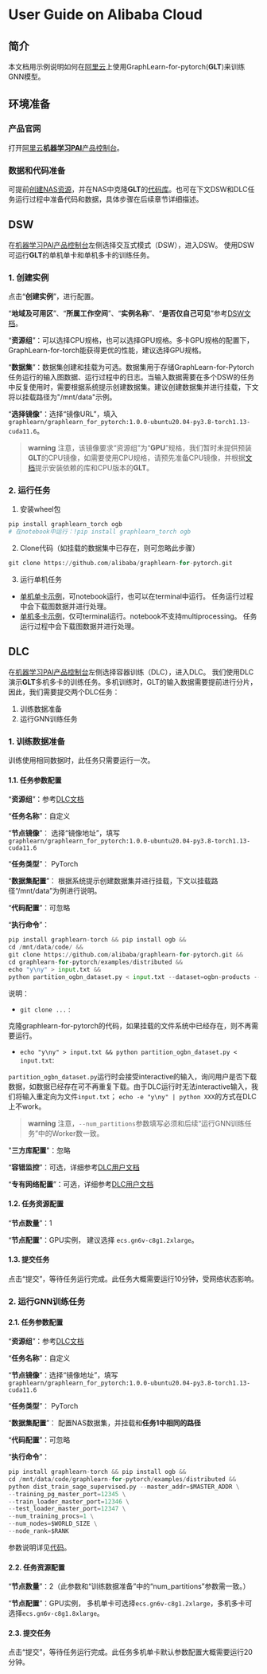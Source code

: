 # User Guide on Alibaba Cloud

## 简介
本文档用示例说明如何在[阿里云](https://www.aliyun.com/)上使用GraphLearn-for-pytorch(**GLT**)来训练GNN模型。

## 环境准备
### 产品官网
打开[阿里云**机器学习PAI**产品控制台](https://pai.console.aliyun.com/)。

### 数据和代码准备
可提前[创建NAS资源](https://nasnext.console.aliyun.com/overview)，并在NAS中克隆**GLT**的[代码库](https://github.com/alibaba/graphlearn-for-pytorch.git)。也可在下文DSW和DLC任务运行过程中准备代码和数据，具体步骤在后续章节详细描述。

## DSW
在[机器学习PAI产品控制台](https://pai.console.aliyun.com/)左侧选择交互式模式（DSW），进入DSW。
使用DSW可运行**GLT**的单机单卡和单机多卡的训练任务。

### 1. 创建实例
点击“**创建实例**”，进行配置。

“**地域及可用区**”、“**所属工作空间**”、“**实例名称**”、“**是否仅自己可见**”参考[DSW文档](https://help.aliyun.com/document_detail/163684.html?spm=a2c4g.202278.0.0.2bc84a4c9fVFQU)。

“**资源组**”：可以选择CPU规格，也可以选择GPU规格。多卡GPU规格的配置下，GraphLearn-for-torch能获得更优的性能，建议选择GPU规格。

“**数据集**”：数据集创建和挂载为可选。数据集用于存储GraphLearn-for-Pytorch任务运行的输入图数据、运行过程中的日志。当输入数据需要在多个DSW的任务中反复使用时，需要根据系统提示创建数据集。建议创建数据集并进行挂载，下文将以挂载路径为"/mnt/data"示例。

“**选择镜像**”：选择“镜像URL”，填入 `graphlearn/graphlearn_for_pytorch:1.0.0-ubuntu20.04-py3.8-torch1.13-cuda11.6`。

> **warning**
注意，该镜像要求“资源组”为“**GPU**”规格，我们暂时未提供预装**GLT**的CPU镜像，如需要使用CPU规格，请预先准备CPU镜像，并根据[文档](https://github.com/alibaba/graphlearn-for-pytorch/tree/main#installation)提示安装依赖的库和CPU版本的**GLT**。


### 2. 运行任务
1. 安装wheel包
```python
pip install graphlearn_torch ogb
# 在notebook中运行：!pip install graphlearn_torch ogb
```

2. Clone代码（如挂载的数据集中已存在，则可忽略此步骤）
```python
git clone https://github.com/alibaba/graphlearn-for-pytorch.git
```

3. 运行单机任务
- [单机单卡示例](https://github.com/alibaba/graphlearn-for-pytorch/blob/main/examples/train_sage_ogbn_products.py)，可notebook运行，也可以在terminal中运行。 任务运行过程中会下载图数据并进行处理。
- [单机多卡示例](https://github.com/alibaba/graphlearn-for-pytorch/blob/main/examples/multi_gpu/train_sage_ogbn_papers100m.py)，仅可terminal运行。notebook不支持multiprocessing。 任务运行过程中会下载图数据并进行处理。

## DLC
在[机器学习PAI产品控制台](https://pai.console.aliyun.com/)左侧选择容器训练（DLC），进入DLC。
我们使用DLC演示**GLT**多机多卡的训练任务。多机训练时，GLT的输入数据需要提前进行分片，因此，我们需要提交两个DLC任务：

1. 训练数据准备
2. 运行GNN训练任务

### 1. 训练数据准备
训练使用相同数据时，此任务只需要运行一次。

#### 1.1. 任务参数配置

“**资源组**”：参考[DLC文档](https://help.aliyun.com/document_detail/202278.html?spm=5176.12818093.help.58.6fb616d0ijseHQ#task-2037310)

“**任务名称**”：自定义

“**节点镜像**”： 选择“镜像地址”，填写`graphlearn/graphlearn_for_pytorch:1.0.0-ubuntu20.04-py3.8-torch1.13-cuda11.6`

“**任务类型**”： PyTorch

“**数据集配置**”： 根据系统提示创建数据集并进行挂载，下文以挂载路径“/mnt/data”为例进行说明。

“**代码配置**”：可忽略

“**执行命令**”：

```python
pip install graphlearn-torch && pip install ogb &&
cd /mnt/data/code/ &&
git clone https://github.com/alibaba/graphlearn-for-pytorch.git &&
cd graphlearn-for-pytorch/examples/distributed &&
echo "y\ny" > input.txt &&
python partition_ogbn_dataset.py < input.txt --dataset=ogbn-products --num_partitions=2
```

说明：

- `git clone ...` :

克隆graphlearn-for-pytorch的代码，如果挂载的文件系统中已经存在，则不再需要运行。

- `echo "y\ny" > input.txt && python partition_ogbn_dataset.py < input.txt`:

`partition_ogbn_dataset.py`运行时会接受interactive的输入，询问用户是否下载数据，如数据已经存在可不再重复下载。由于DLC运行时无法interactive输入，我们将输入重定向为文件`input.txt`；
`echo -e "y\ny" | python XXX`的方式在DLC上不work。

> **warning**
注意，`--num_partitions`参数填写必须和后续“运行GNN训练任务”中的Worker数一致。

"**三方库配置**"：忽略

“**容错监控**”：可选，详细参考[DLC用户文档](https://help.aliyun.com/document_detail/202278.html?spm=5176.12818093.help.58.6fb616d0ijseHQ#task-2037310)

“**专有网络配置**”：可选，详细参考[DLC用户文档](https://help.aliyun.com/document_detail/202278.html?spm=5176.12818093.help.58.6fb616d0ijseHQ#task-2037310)

#### 1.2. 任务资源配置

“**节点数量**”：1

“**节点配置**”：GPU实例， 建议选择 `ecs.gn6v-c8g1.2xlarge`。

#### 1.3. 提交任务
点击“提交”，等待任务运行完成。此任务大概需要运行10分钟，受网络状态影响。

### 2. 运行GNN训练任务

#### 2.1. 任务参数配置

“**资源组**”：参考[DLC文档](https://help.aliyun.com/document_detail/202278.html?spm=5176.12818093.help.58.6fb616d0ijseHQ#task-2037310)

“**任务名称**”：自定义

“**节点镜像**”：选择“镜像地址”，填写`graphlearn/graphlearn_for_pytorch:1.0.0-ubuntu20.04-py3.8-torch1.13-cuda11.6`

“**任务类型**”： PyTorch

“**数据集配置**”： 配置NAS数据集，并挂载和**任务1中相同的路径**

“**代码配置**”：可忽略

“**执行命令**”：

```python
pip install graphlearn-torch && pip install ogb &&
cd /mnt/data/code/graphlearn-for-pytorch/examples/distributed &&
python dist_train_sage_supervised.py --master_addr=$MASTER_ADDR \
--training_pg_master_port=12345 \
--train_loader_master_port=12346 \
--test_loader_master_port=12347 \
--num_training_procs=1 \
--num_nodes=$WORLD_SIZE \
--node_rank=$RANK
```

参数说明详见[代码](https://github.com/alibaba/graphlearn-for-pytorch/blob/main/examples/distributed/dist_train_sage_supervised.py#L161)。

#### 2.2. 任务资源配置

“**节点数量**”：2（此参数和“训练数据准备”中的“num_partitions”参数需一致。）

“**节点配置**”：GPU实例， 多机单卡可选择`ecs.gn6v-c8g1.2xlarge`，多机多卡可选择`ecs.gn6v-c8g1.8xlarge`。

#### 2.3. 提交任务
点击“提交”，等待任务运行完成。此任务多机单卡默认参数配置大概需要运行20分钟。


